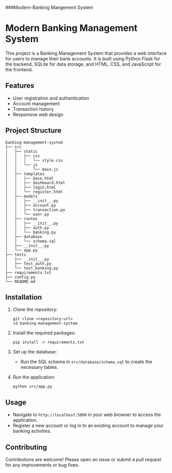 ###Modern-Banking Mangement System

#  Modern Banking Management System

This project is a Banking Management System that provides a web interface for users to manage their bank accounts. It is built using Python Flask for the backend, SQLite for data storage, and HTML, CSS, and JavaScript for the frontend.

## Features

- User registration and authentication
- Account management
- Transaction history
- Responsive web design

## Project Structure

```
banking-management-system
├── src
│   ├── static
│   │   ├── css
│   │   │   └── style.css
│   │   └── js
│   │       └── main.js
│   ├── templates
│   │   ├── base.html
│   │   ├── dashboard.html
│   │   ├── login.html
│   │   └── register.html
│   ├── models
│   │   ├── __init__.py
│   │   ├── account.py
│   │   ├── transaction.py
│   │   └── user.py
│   ├── routes
│   │   ├── __init__.py
│   │   ├── auth.py
│   │   └── banking.py
│   ├── database
│   │   └── schema.sql
│   ├── __init__.py
│   └── app.py
├── tests
│   ├── __init__.py
│   ├── test_auth.py
│   └── test_banking.py
├── requirements.txt
├── config.py
└── README.md
```

## Installation

1. Clone the repository:
   ```
   git clone <repository-url>
   cd banking-management-system
   ```

2. Install the required packages:
   ```
   pip install -r requirements.txt
   ```

3. Set up the database:
   - Run the SQL schema in `src/database/schema.sql` to create the necessary tables.

4. Run the application:
   ```
   python src/app.py
   ```

## Usage

- Navigate to `http://localhost:5000` in your web browser to access the application.
- Register a new account or log in to an existing account to manage your banking activities.

## Contributing

Contributions are welcome! Please open an issue or submit a pull request for any improvements or bug fixes.

